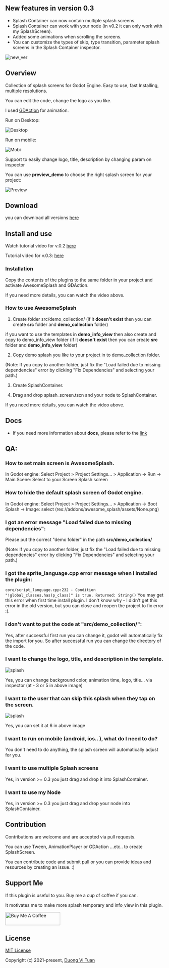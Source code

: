 ## New features in version 0.3
- Splash Container can now contain multiple splash screens.
- Splash Container can work with your node (in v0.2 it can only work with my SplashScreen).
- Added some animations when scrolling the screens.
- You can customize the types of skip, type transition, parameter splash screens in the Splash Container inspector.

![new_ver](https://github.com/duongvituan/godot-awesome-splash/blob/master/image_readme/intro_ver_0.3.gif)

## Overview
Collection of splash screens for Godot Engine. Easy to use, fast Installing, multiple resolutions.

You can edit the code, change the logo as you like.

I used [GDAction](https://github.com/duongvituan/godot-action-animation-framework) for animation.

Run on Desktop:

![Desktop](https://github.com/duongvituan/godot-awesome-splash/blob/master/image_readme/desktop_size.gif)

Run on mobile:

![Mobi](https://github.com/duongvituan/godot-awesome-splash/blob/master/image_readme/mobile_size.gif)

Support to easily change logo, title, description by changing param on inspector

You can use **preview_demo** to choose the right splash screen for your project:

![Preview](https://github.com/duongvituan/godot-awesome-splash/blob/master/image_readme/preview_demo.gif)


## Download
you can download all versions [here](https://github.com/duongvituan/godot-awesome-splash/releases)


## Install and use

Watch tutorial video for v.0.2 [here](http://www.youtube.com/watch?v=5ULQduv5GZw) 

Tutorial video for v.0.3: [here](https://www.youtube.com/watch?v=Q-8Ykdc5F8w)


### Installation
Copy the contents of the plugins to the same folder in your project and activate AwesomeSplash and GDAction.

If you need more details, you can watch the video above.


### How to use AwesomeSplash
1. Create folder src/demo_collection/ (if it **doesn't exist** then you can create **src** folder and **demo_collection** folder)

if you want to use the templates in **demo_info_view** then also create and copy to demo_info_view folder  (if it **doesn't exist** then you can create **src** folder and **demo_info_view** folder)

2. Copy demo splash you like to your project in to demo_collection folder.

(Note: If you copy to another folder, just fix the "Load failed due to missing dependencies" error by clicking "Fix Dependencies" and selecting your path.)

3. Create SplashContainer.

4. Drag and drop splash_screen.tscn and your node to SplashContainer.

If you need more details, you can watch the video above.


## Docs
- If you need more information about **docs**, please refer to the [link](docs.md)


## QA:
### How to set main screen is AwesomeSplash.
In Godot engine: Select Project > Project Settings... > Application -> Run -> Main Scene: Select to your Screen Splash screen

### How to hide the default splash screen of Godot engine.
In Godot engine: Select Project > Project Settings... > Application -> Boot Splash -> Image: select (res://addons/awesome_splash/assets/None.png)

### I got an error message "Load failed due to missing dependencies": 
Please put the correct "demo folder" in the path **src/demo_collection/**

(Note: If you copy to another folder, just fix the "Load failed due to missing dependencies" error by clicking "Fix Dependencies" and selecting your path.)

### I got the sprite_language.cpp error message when I installed the plugin:
```core/script_language.cpp:232 - Condition "!global_classes.has(p_class)" is true. Returned: String()```
You may get this error when first time install plugin.
I don't know why - I didn't get this error in the old version, but you can close and reopen the project to fix error :(.

### I don't want to put the code at "src/demo_collection/":
Yes, after successful first run you can change it, godot will automatically fix the import for you. So after successful run you can change the directory of the code.

### I want to change the logo, title, and description in the template.

![splash](https://github.com/duongvituan/godot-awesome-splash/blob/master/image_readme/splash.png)

Yes, you can change background color, animation time, logo, title... via inspector (at - 3 or 5 in above image)


### I want to the user that can skip this splash when they tap on the screen.

![splash](https://github.com/duongvituan/godot-awesome-splash/blob/master/image_readme/container_splash.png)

Yes, you can set it at 6 in above image

### I want to run on mobile (android, ios.. ), what do I need to do?
You don't need to do anything, the splash screen will automatically adjust for you.

### I want to use multiple Splash screens
Yes, in version >= 0.3 you just drag and drop it into SplashContainer.

### I want to use my Node
Yes, in version >= 0.3 you just drag and drop your node into SplashContainer.

## Contribution
Contributions are welcome and are accepted via pull requests.

You can use Tween, AnimationPlayer or GDAction ...etc.. to create SplashScreen.

You can contribute code and submit pull or you can provide ideas and resources by creating an issue. :)


## Support Me

If this plugin is useful to you. Buy me a cup of coffee if you can. 

It motivates me to make more splash temporary and info_view in this plugin.

<a href="https://www.buymeacoffee.com/duongvituan" target="_blank"><img src="https://cdn.buymeacoffee.com/buttons/default-orange.png" alt="Buy Me A Coffee" height="41" width="174"></a>


## License

[MIT License](https://github.com/duongvituan/godot-action-animation-framework/blob/master/LICENSE)

Copyright (c) 2021-present, [Duong Vi Tuan](https://github.com/duongvituan)
